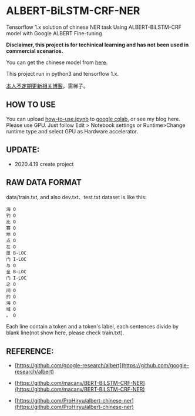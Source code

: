 # ALBERT-BiLSTM-CRF-NER

Tensorflow 1.x solution of chinese NER task Using ALBERT-BiLSTM-CRF model with Google ALBERT Fine-tuning

**Disclaimer, this project is for techinical learning and has not been used in commercial scenarios.**

You can get the chinese model from [here](https://github.com/google-research/albert).

This project run in python3 and tensorflow 1.x.

[本人不定期更新相关博客](https://funnyai.blogspot.com/2020/04/albertner.html)，需梯子。

## HOW TO USE

You can upload [how-to-use.ipynb](https://github.com/grallage/ALBERT-BiLSTM-CRF-NER/example/how-to-use.ipynb) to [google colab](https://colab.research.google.com/notebooks/welcome.ipynb), or see my blog here. Please use GPU. Just follow Edit > Notebook settings or Runtime>Change runtime type and select GPU as Hardware accelerator.

## UPDATE:
- 2020.4.19 create project 
    
## RAW DATA FORMAT

data/train.txt, and also dev.txt、test.txt dataset is like this:

```
海 O
钓 O
比 O
赛 O
地 O
点 O
在 O
厦 B-LOC
门 I-LOC
与 O
金 B-LOC
门 I-LOC
之 O
间 O
的 O
海 O
域 O
。 O
```

Each line contain a token and a token's label, each sentences divide by blank line(not show here, please check train.txt).

## REFERENCE: 

* [https://github.com/google-research/albert](https://github.com/google-research/albert)

* [https://github.com/macanv/BERT-BiLSTM-CRF-NER](https://github.com/macanv/BERT-BiLSTM-CRF-NER)

* [https://github.com/ProHiryu/albert-chinese-ner](https://github.com/ProHiryu/albert-chinese-ner)
